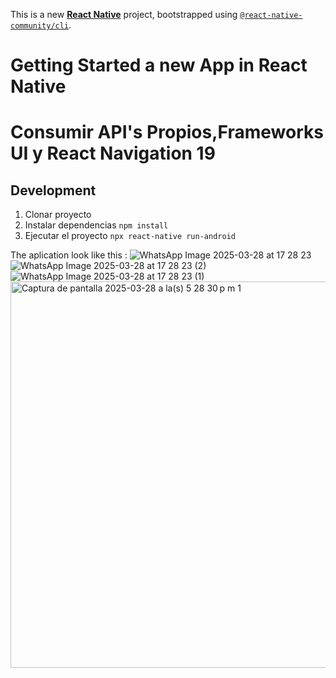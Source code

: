 This is a new [**React Native**](https://reactnative.dev) project, bootstrapped using [`@react-native-community/cli`](https://github.com/react-native-community/cli).

# Getting Started a new App in React Native

# Consumir API's Propios,Frameworks UI y React Navigation 19

## Development
1. Clonar proyecto
2. Instalar dependencias ```npm install```
3. Ejecutar el proyecto ```npx react-native run-android```

The aplication look like this :
![WhatsApp Image 2025-03-28 at 17 28 23](https://github.com/user-attachments/assets/99b64070-18c9-4d9a-b04c-ebeb96c614a5)
![WhatsApp Image 2025-03-28 at 17 28 23 (2)](https://github.com/user-attachments/assets/c891c015-ac27-438a-9697-1bce98150e79)
![WhatsApp Image 2025-03-28 at 17 28 23 (1)](https://github.com/user-attachments/assets/6df89a84-c98c-4af1-8458-9541e4e5477f)
<img width="618" alt="Captura de pantalla 2025-03-28 a la(s) 5 28 30 p m  1" src="https://github.com/user-attachments/assets/ea970b0d-5949-4e01-906a-4eb393f71a86" />
